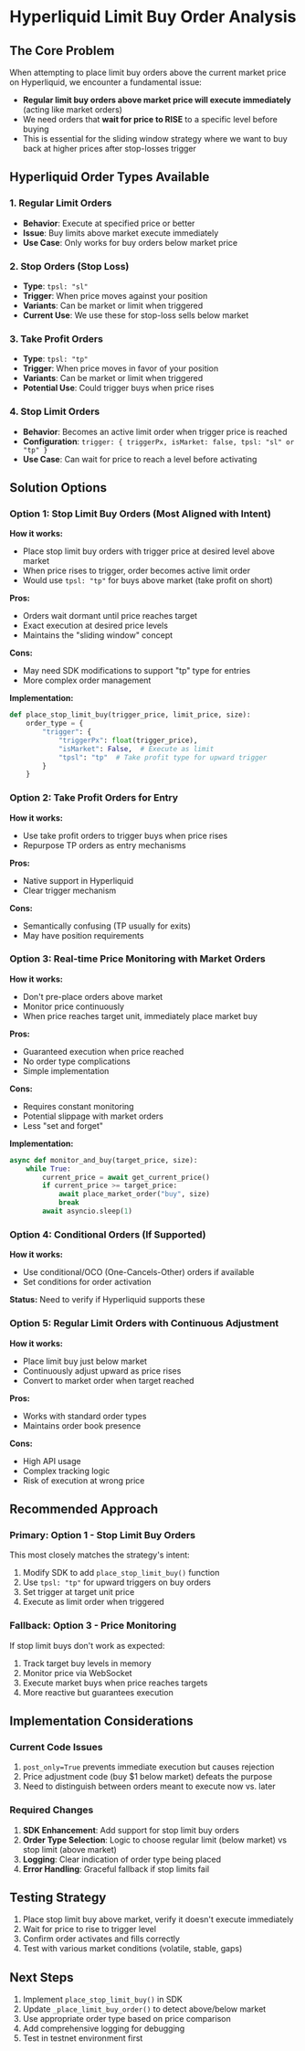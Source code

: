 # Hyperliquid Limit Buy Order Analysis

## The Core Problem

When attempting to place limit buy orders above the current market price on Hyperliquid, we encounter a fundamental issue:
- **Regular limit buy orders above market price will execute immediately** (acting like market orders)
- We need orders that **wait for price to RISE** to a specific level before buying
- This is essential for the sliding window strategy where we want to buy back at higher prices after stop-losses trigger

## Hyperliquid Order Types Available

### 1. Regular Limit Orders
- **Behavior**: Execute at specified price or better
- **Issue**: Buy limits above market execute immediately
- **Use Case**: Only works for buy orders below market price

### 2. Stop Orders (Stop Loss)
- **Type**: `tpsl: "sl"` 
- **Trigger**: When price moves against your position
- **Variants**: Can be market or limit when triggered
- **Current Use**: We use these for stop-loss sells below market

### 3. Take Profit Orders
- **Type**: `tpsl: "tp"`
- **Trigger**: When price moves in favor of your position
- **Variants**: Can be market or limit when triggered
- **Potential Use**: Could trigger buys when price rises

### 4. Stop Limit Orders
- **Behavior**: Becomes an active limit order when trigger price is reached
- **Configuration**: `trigger: { triggerPx, isMarket: false, tpsl: "sl" or "tp" }`
- **Use Case**: Can wait for price to reach a level before activating

## Solution Options

### Option 1: Stop Limit Buy Orders (Most Aligned with Intent)
**How it works:**
- Place stop limit buy orders with trigger price at desired level above market
- When price rises to trigger, order becomes active limit order
- Would use `tpsl: "tp"` for buys above market (take profit on short)

**Pros:**
- Orders wait dormant until price reaches target
- Exact execution at desired price levels
- Maintains the "sliding window" concept

**Cons:**
- May need SDK modifications to support "tp" type for entries
- More complex order management

**Implementation:**
```python
def place_stop_limit_buy(trigger_price, limit_price, size):
    order_type = {
        "trigger": {
            "triggerPx": float(trigger_price),
            "isMarket": False,  # Execute as limit
            "tpsl": "tp"  # Take profit type for upward trigger
        }
    }
```

### Option 2: Take Profit Orders for Entry
**How it works:**
- Use take profit orders to trigger buys when price rises
- Repurpose TP orders as entry mechanisms

**Pros:**
- Native support in Hyperliquid
- Clear trigger mechanism

**Cons:**
- Semantically confusing (TP usually for exits)
- May have position requirements

### Option 3: Real-time Price Monitoring with Market Orders
**How it works:**
- Don't pre-place orders above market
- Monitor price continuously
- When price reaches target unit, immediately place market buy

**Pros:**
- Guaranteed execution when price reached
- No order type complications
- Simple implementation

**Cons:**
- Requires constant monitoring
- Potential slippage with market orders
- Less "set and forget"

**Implementation:**
```python
async def monitor_and_buy(target_price, size):
    while True:
        current_price = await get_current_price()
        if current_price >= target_price:
            await place_market_order("buy", size)
            break
        await asyncio.sleep(1)
```

### Option 4: Conditional Orders (If Supported)
**How it works:**
- Use conditional/OCO (One-Cancels-Other) orders if available
- Set conditions for order activation

**Status:** Need to verify if Hyperliquid supports these

### Option 5: Regular Limit Orders with Continuous Adjustment
**How it works:**
- Place limit buy just below market
- Continuously adjust upward as price rises
- Convert to market order when target reached

**Pros:**
- Works with standard order types
- Maintains order book presence

**Cons:**
- High API usage
- Complex tracking logic
- Risk of execution at wrong price

## Recommended Approach

### Primary: Option 1 - Stop Limit Buy Orders
This most closely matches the strategy's intent:
1. Modify SDK to add `place_stop_limit_buy()` function
2. Use `tpsl: "tp"` for upward triggers on buy orders
3. Set trigger at target unit price
4. Execute as limit order when triggered

### Fallback: Option 3 - Price Monitoring
If stop limit buys don't work as expected:
1. Track target buy levels in memory
2. Monitor price via WebSocket
3. Execute market buys when price reaches targets
4. More reactive but guarantees execution

## Implementation Considerations

### Current Code Issues
1. `post_only=True` prevents immediate execution but causes rejection
2. Price adjustment code (buy $1 below market) defeats the purpose
3. Need to distinguish between orders meant to execute now vs. later

### Required Changes
1. **SDK Enhancement**: Add support for stop limit buy orders
2. **Order Type Selection**: Logic to choose regular limit (below market) vs stop limit (above market)
3. **Logging**: Clear indication of order type being placed
4. **Error Handling**: Graceful fallback if stop limits fail

## Testing Strategy
1. Place stop limit buy above market, verify it doesn't execute immediately
2. Wait for price to rise to trigger level
3. Confirm order activates and fills correctly
4. Test with various market conditions (volatile, stable, gaps)

## Next Steps
1. Implement `place_stop_limit_buy()` in SDK
2. Update `_place_limit_buy_order()` to detect above/below market
3. Use appropriate order type based on price comparison
4. Add comprehensive logging for debugging
5. Test in testnet environment first